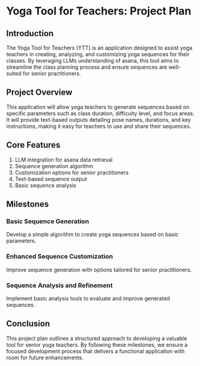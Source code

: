 # Yoga Tool for Teachers: Project Plan

## Introduction

The Yoga Tool for Teachers (YTT) is an application designed to assist yoga teachers in creating, analyzing, and customizing yoga sequences for their classes. By leveraging LLMs understanding of asana, this tool aims to streamline the class planning process and ensure sequences are well-suited for senior practitioners.

## Project Overview

This application will allow yoga teachers to generate sequences based on specific parameters such as class duration, difficulty level, and focus areas. It will provide text-based outputs detailing pose names, durations, and key instructions, making it easy for teachers to use and share their sequences.

## Core Features

1. LLM integration for asana data retrieval
2. Sequence generation algorithm
3. Customization options for senior practitioners
4. Text-based sequence output
5. Basic sequence analysis

## Milestones

### Basic Sequence Generation

Develop a simple algorithm to create yoga sequences based on basic parameters.

### Enhanced Sequence Customization

Improve sequence generation with options tailored for senior practitioners.

### Sequence Analysis and Refinement

Implement basic analysis tools to evaluate and improve generated sequences.

## Conclusion

This project plan outlines a structured approach to developing a valuable tool for senior yoga teachers. By following these milestones, we ensure a focused development process that delivers a functional application with room for future enhancements.
